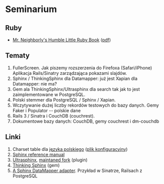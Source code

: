 # Seminarium

 
## Ruby

* [Mr. Neighborly's Humble Little 
  Ruby Book](http://www.humblelittlerubybook.com/book/html/index.html)
  \([pdf](http://www.humblelittlerubybook.com/book/hlrb.pdf)\)

## Tematy

1. FullerScreen. Jak piszemy rozszerzenia do Firefoxa (Safari/iPhone)
   Aplikacja Rails/Sinatry zarządzająca pokazami slajdów.
1. Sphinx / ThinkingSphinx dla Datamapper: już jest
   Xapian dla Datamapper: nie ma?
1. Gem ala ThinkingSphinx/Ultrasphinx dla search tak
   jak to jest zaimplementowane w PostgreSQL.
1. Polski stemmer dla PostgreSQL / Sphinx / Xapian.
1. Wczytywanie dużej liczby rekordów testowych do bazy danych.
   Gemy Faker i Populator -- polskie dane
1. Rails 3 / Sinatra i CouchDB (couchrest).
1. Dokumentowe bazy danych: CouchDB, gemy couchrest i dm-couchdb


## Linki

1. Charset table dla 
   [języka polskiego](http://sphinxsearch.com/wiki/doku.php?id=charset_tables#polish)
   \([plik konfiguracyjny](http://pastie.org/481846)\)
2. [Sphinx reference manual](http://www.sphinxsearch.com/docs/current.html)
3. [Ultrasphinx](http://github.com/fauna/ultrasphinx/),
   [maintaned fork](http://github.com/DrMark/ultrasphinx/) (plugin)
4. [Thinking Sphinx](http://github.com/freelancing-god/thinking-sphinx/) (gem)
5. [A Sphinx DataMapper adapter](http://github.com/shanna/dm-sphinx-adapter/).
   Przykład w Sinatrze, Railsach z PostgreSQL
